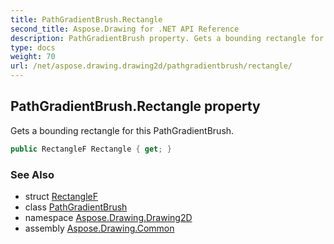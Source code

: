 ```yaml
---
title: PathGradientBrush.Rectangle
second_title: Aspose.Drawing for .NET API Reference
description: PathGradientBrush property. Gets a bounding rectangle for this PathGradientBrush
type: docs
weight: 70
url: /net/aspose.drawing.drawing2d/pathgradientbrush/rectangle/
---
```

## PathGradientBrush.Rectangle property

Gets a bounding rectangle for this PathGradientBrush.

```csharp
public RectangleF Rectangle { get; }
```

### See Also

* struct [RectangleF](../../../aspose.drawing/rectanglef/)
* class [PathGradientBrush](../)
* namespace [Aspose.Drawing.Drawing2D](../../pathgradientbrush/)
* assembly [Aspose.Drawing.Common](../../../)


